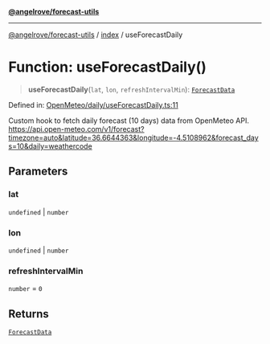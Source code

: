 [**@angelrove/forecast-utils**](../../README.md)

***

[@angelrove/forecast-utils](../../modules.md) / [index](../README.md) / useForecastDaily

# Function: useForecastDaily()

> **useForecastDaily**(`lat`, `lon`, `refreshIntervalMin`): [`ForecastData`](../../OpenMeteo/type-aliases/ForecastData.md)

Defined in: [OpenMeteo/daily/useForecastDaily.ts:11](https://github.com/angelrove/forecast-utils/blob/24fb242ac959e4d78950a4cc0b4469220f80b468/src/OpenMeteo/daily/useForecastDaily.ts#L11)

Custom hook to fetch daily forecast (10 days) data from OpenMeteo API.
https://api.open-meteo.com/v1/forecast?timezone=auto&latitude=36.6644363&longitude=-4.5108962&forecast_days=10&daily=weathercode

## Parameters

### lat

`undefined` | `number`

### lon

`undefined` | `number`

### refreshIntervalMin

`number` = `0`

## Returns

[`ForecastData`](../../OpenMeteo/type-aliases/ForecastData.md)
